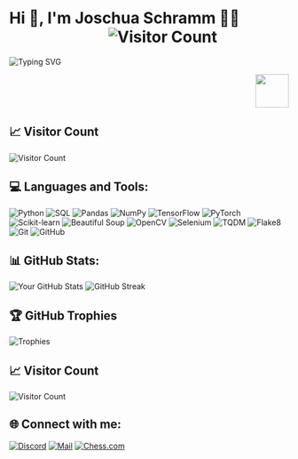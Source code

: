 # Hi 👋, I'm Joschua Schramm 🧑‍💻 &nbsp;&nbsp;&nbsp;&nbsp;&nbsp;&nbsp;&nbsp;&nbsp;&nbsp;&nbsp;&nbsp;&nbsp;&nbsp;&nbsp;&nbsp;&nbsp;&nbsp;&nbsp;&nbsp;&nbsp;&nbsp;&nbsp;&nbsp;&nbsp;&nbsp;&nbsp;&nbsp;![Visitor Count](https://visitor-badge.laobi.icu/badge?page_id=Jxshyz.Jxshyz)

![Typing SVG](https://readme-typing-svg.demolab.com/?lines=Becoming+a+Data+Scientist+%26+Ai+Specialist;Lets+grow+together!+%3C3)       <div style="text-align: right;"><img src="https://media.giphy.com/media/dxn6fRlTIShoeBr69N/giphy.gif" width="60" height="60" /></div>


## 📈 Visitor Count
![Visitor Count](https://visitor-badge.laobi.icu/badge?page_id=Jxshyz.Jxshyz)

## 💻 Languages and Tools:
![Python](https://img.shields.io/badge/-Python-black?style=flat&logo=python)
![SQL](https://img.shields.io/badge/-SQL-black?style=flat&logo=sqlite)
![Pandas](https://img.shields.io/badge/-Pandas-black?style=flat&logo=pandas)
![NumPy](https://img.shields.io/badge/-NumPy-black?style=flat&logo=numpy)
![TensorFlow](https://img.shields.io/badge/-TensorFlow-black?style=flat&logo=tensorflow)
![PyTorch](https://img.shields.io/badge/-PyTorch-black?style=flat&logo=pytorch)
![Scikit-learn](https://img.shields.io/badge/-Scikit--learn-black?style=flat&logo=scikit-learn)
![Beautiful Soup](https://img.shields.io/badge/-Beautiful%20Soup-black?style=flat&logo=beautifulsoup4)
![OpenCV](https://img.shields.io/badge/-OpenCV-black?style=flat&logo=opencv)
![Selenium](https://img.shields.io/badge/-Selenium-black?style=flat&logo=selenium)
![TQDM](https://img.shields.io/badge/-TQDM-black?style=flat&logo=tqdm)
![Flake8](https://img.shields.io/badge/-Flake8-black?style=flat&logo=flake8)
![Git](https://img.shields.io/badge/-Git-black?style=flat&logo=git)
![GitHub](https://img.shields.io/badge/-GitHub-black?style=flat&logo=github)

## 📊 GitHub Stats:
![Your GitHub Stats](https://github-readme-stats.vercel.app/api?username=Jxshyz&show_icons=true&theme=radical)
![GitHub Streak](https://github-readme-streak-stats.herokuapp.com/?user=Jxshyz&theme=radical)

## 🏆 GitHub Trophies
![Trophies](https://github-profile-trophy.vercel.app/?username=Jxhsyz&theme=radical)

## 📈 Visitor Count
![Visitor Count](https://visitor-badge.laobi.icu/badge?page_id=Jxshyz.Jxshyz)

## 🌐 Connect with me:
[![Discord](https://img.shields.io/badge/Discord-7289DA?style=flat&logo=discord&logoColor=white)](https://discord.com/users/your-discord-id)
[![Mail](https://img.shields.io/badge/Yahoo%20Mail-6001D2?style=flat&logo=yahoo&logoColor=white)](mailto:Joschua.Schramm@yahoo.com)
[![Chess.com](https://img.shields.io/badge/Chess.com-FFCC00?style=flat&logo=chess.com&logoColor=black)](https://www.chess.com/member/sudo_su_me)


